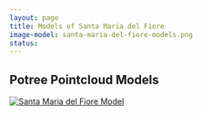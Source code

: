 ```yaml
---
layout: page
title: Models of Santa Maria del Fiore
image-model: santa-maria-del-fiore-models.png
status: 
---
```

  <article>
     <h2>Potree Pointcloud Models</h2>
 <p>
  <a href="http://3d.wlu.edu/v20/duomo.html" title="Redirect to Santa Maria del Fiore Model">
    <img src="/assests/images/santa-maria-del-fiore-models.png" alt="Santa Maria del Fiore Model" />
  </a>
</p>
     
